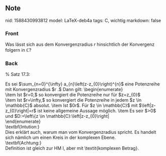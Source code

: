 ## Note
nid: 1588430993812
model: LaTeX-deb4a
tags: C, wichtig
markdown: false

### Front
Was lässt sich aus dem Konvergenzradius $r$ hinsichtlich der Konvergenz folgern in $\mathbb{C}$?

### Back
% Satz 17.3: <div>
</div><div>Es sei $\sum_{n=0}^{\infty} a_{n}\left(z-z_{0}\right)^{n}$ eine Potenzreihe mit Konvergenzradius $r .$ Dann gilt:
\begin{enumerate}</div><div><span>\item Ist $r=0,$ so konvergiert die Potenzreihe nur für $z=z_{0}$</span>
</div><div>\item Ist $r=\infty,$ so konvergiert die Potenzreihe in jedem $z \in \mathbb{C}$ absolut.
\item Ist $0<r<\infty,$ so konvergiert die Potenzreihe absolut in jedem $z \in \mathbb{C}$ mit $\left|z-z_{0}\right|<$
$r$ und sie divergiert für jedes $z \in \mathbb{C}$ mit $\left|z-z_{0}\right|>r$. Für $z \in \mathbb{C}$ mit $\left|z-z_{0}\right|=r$ ist keine allgemeine Aussage möglich.
\item Es seir $>0$ und $D:=\left\{z \in \mathbb{C}:\left|z-z_{0}\right|<r\right\}(D:=\mathbb{C} \text { falls } r=\infty) .$ Für $z \in D$ sei
$$
f(z):=\sum_{n=0}^{\infty} a_{n}\left(z-z_{0}\right)^{n}.
$$
Dann ist $f$ auf $D$ stetig.\\</div><div>\end{enumerate}</div><div>
</div><div>\textbf{Intution:}</div><div>
</div><div>Dies erklärt auch, warum man vom Konvergenzradius spricht. Es handelt sich nämlich um einen Kreis in der komplexen Ebene.</div><div>
</div><div>\textbf{Achtung:}</div><div>
</div><div>Definition ist gleich zur HM I, aber mit \textit{komplexen Betrag}.</div><div>
</div>
